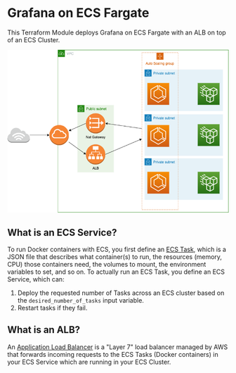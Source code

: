 # Grafana on ECS Fargate

This Terraform Module deploys Grafana on ECS Fargate with an ALB on top of an ECS Cluster.

![alt text](./docs/grafana_ecs.png)

## What is an ECS Service?

To run Docker containers with ECS, you first define an [ECS
Task](http://docs.aws.amazon.com/AmazonECS/latest/developerguide/task_defintions.html), which is a JSON file that
describes what container(s) to run, the resources (memory, CPU) those containers need, the volumes to mount, the
environment variables to set, and so on. To actually run an ECS Task, you define an ECS Service, which can:

1. Deploy the requested number of Tasks across an ECS cluster based on the `desired_number_of_tasks` input variable.
1. Restart tasks if they fail.

## What is an ALB?

An [Application Load Balancer](http://docs.aws.amazon.com/elasticloadbalancing/latest/application/introduction.html) is
a "Layer 7" load balancer managed by AWS that forwards incoming requests to the ECS Tasks (Docker containers) in your ECS
Service which are running in your ECS Cluster.
